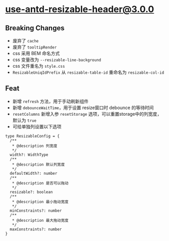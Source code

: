 # use-antd-resizable-header@3.0.0

## Breaking Changes

- 废弃了 `cache`
- 废弃了 `tooltipRender`
- css 采用 BEM 命名方式
- css 变量改为 `--resizable-line-background`
- css 文件重名为 `style.css`
- `ResizableUniqIdPrefix` 从 `resizable-table-id` 重命名为 `resizable-col-id`

## Feat

- 新增 `refresh` 方法，用于手动刷新组件
- 新增 `debounceWaitTime`，用于设置 resize窗口时 debounce 的等待时间
- `resetColumns` 新增入参 `resetStorage` 选项，可以重置storage中的列宽度，默认为 `true`
- 可给单独列设置以下选项
```tsx
type ResizableConfig = {
  /**
   * @description 列宽度
   */
  width?: WidthType
  /**
   * @description 默认列宽度
   */
  defaultWidth?: number
  /**
   * @description 是否可以拖动
   */
  resizable?: boolean
  /**
   * @description 最小拖动宽度
   */
  minConstraints?: number
  /**
   * @description 最大拖动宽度
   */
  maxConstraints?: number
}
```
